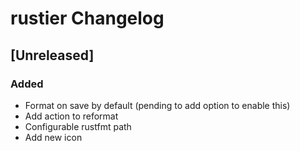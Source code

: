 <!-- Keep a Changelog guide -> https://keepachangelog.com -->

# rustier Changelog

## [Unreleased]
### Added
- Format on save by default (pending to add option to enable this)
- Add action to reformat
- Configurable rustfmt path
- Add new icon

